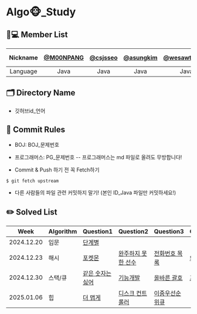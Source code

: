 # Algo🐵_Study

## 🧑💻 Member List
| Nickname | [@M00NPANG](https://github.com/M00NPANG) | [@csjsseo](https://github.com/csjsseo) | [@asungkim](https://github.com/asungkim)| [@wesawth3sun](https://github.com/wesawth3sun) | [@wkdan](https://github.com/wkdan) | [sehun-Seo3](https://github.com/sehun-Seo3) |
| :------: | :--------------------------------------------: | :--------------------------------------: | :----------------------------------: | :------------------------------------: | :--------------------------------------: | :--------------------------------------: |
| Language |                  Java                     |                 Java                     |                Java                 |                  Java                  |                   Java                   |                   Java                   | 
## 🗂 Directory Name

- 깃허브id_언어

## 🤝 Commit Rules
- BOJ: BOJ_문제번호
- 프로그래머스: PG_문제번호
  -- 프로그래머스는 md 파일로 올려도 무방합니다!

- Commit & Push 하기 전 꼭 Fetch하기
```
$ git fetch upstream
```
- 다른 사람들의 파일 관련 커밋하지 말기! (본인 ID_Java 파일만 커밋하세요!)


## ✏️ Solved List
|Week|Algorithm|Question1|Question2|Question3|Question4|Question5|Question6|
|------------|------------------------|------------------------|------------------------|------------------------|------------------------|------------------------|------------------------|
|2024.12.20|입문| [단계별](https://www.acmicpc.net/step) |           |           |             |           |           |
|2024.12.23|해시|[포켓몬](https://school.programmers.co.kr/learn/courses/30/lessons/1845)|[완주하지 못 한 선수](https://school.programmers.co.kr/learn/courses/30/lessons/42576)|[전화번호 목록](https://school.programmers.co.kr/learn/courses/30/lessons/42577)|[의상](https://school.programmers.co.kr/learn/courses/30/lessons/42578)|[베스트 앨범](https://school.programmers.co.kr/learn/courses/30/lessons/42579)|           |
|2024.12.30|스택/큐|[같은 숫자는 싫어](https://school.programmers.co.kr/learn/courses/30/lessons/12906)|[기능개발](https://school.programmers.co.kr/learn/courses/30/lessons/42586)|[올바른 괄호](https://school.programmers.co.kr/learn/courses/30/lessons/12909)|[프로세스](https://school.programmers.co.kr/learn/courses/30/lessons/42587)|[다리를 지나는 트럭](https://school.programmers.co.kr/learn/courses/30/lessons/42583)|[주식가격](https://school.programmers.co.kr/learn/courses/30/lessons/42584)|
|2025.01.06|힙|[더 맵게](https://school.programmers.co.kr/learn/courses/30/lessons/42626)|[디스크 컨트롤러](https://school.programmers.co.kr/learn/courses/30/lessons/42627)|[이중우선순위큐](https://school.programmers.co.kr/learn/courses/30/lessons/42628)|


